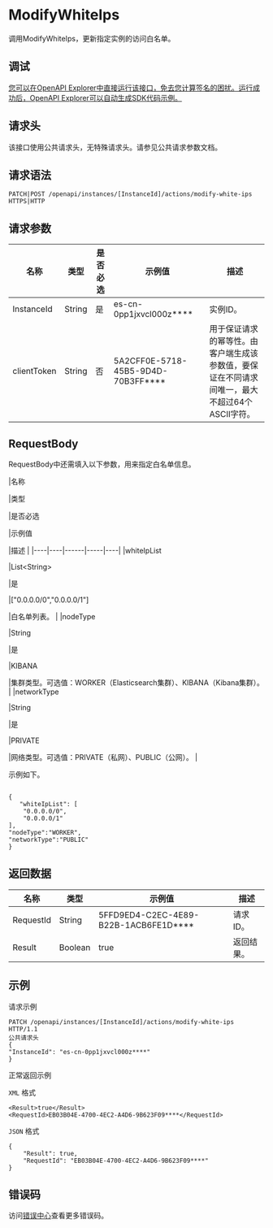 # ModifyWhiteIps

调用ModifyWhiteIps，更新指定实例的访问白名单。

## 调试

[您可以在OpenAPI Explorer中直接运行该接口，免去您计算签名的困扰。运行成功后，OpenAPI Explorer可以自动生成SDK代码示例。](https://api.aliyun.com/#product=elasticsearch&api=ModifyWhiteIps&type=ROA&version=2017-06-13)

## 请求头

该接口使用公共请求头，无特殊请求头。请参见公共请求参数文档。

## 请求语法

```
PATCH|POST /openapi/instances/[InstanceId]/actions/modify-white-ips HTTPS|HTTP
```

## 请求参数

|名称|类型|是否必选|示例值|描述|
|--|--|----|---|--|
|InstanceId|String|是|es-cn-0pp1jxvcl000z\*\*\*\*|实例ID。 |
|clientToken|String|否|5A2CFF0E-5718-45B5-9D4D-70B3FF\*\*\*\*|用于保证请求的幂等性。由客户端生成该参数值，要保证在不同请求间唯一，最大不超过64个ASCII字符。 |

## RequestBody

RequestBody中还需填入以下参数，用来指定白名单信息。

|名称

|类型

|是否必选

|示例值

|描述 |
|----|----|------|-----|----|
|whiteIpList

|List<String\>

|是

|\["0.0.0.0/0","0.0.0.0/1"\]

|白名单列表。 |
|nodeType

|String

|是

|KIBANA

|集群类型。可选值：WORKER（Elasticsearch集群）、KIBANA（Kibana集群）。 |
|networkType

|String

|是

|PRIVATE

|网络类型。可选值：PRIVATE（私网）、PUBLIC（公网）。 |

示例如下。

```

{
   "whiteIpList": [
    "0.0.0.0/0",
    "0.0.0.0/1"
],
"nodeType":"WORKER",
"networkType":"PUBLIC"
}

```

## 返回数据

|名称|类型|示例值|描述|
|--|--|---|--|
|RequestId|String|5FFD9ED4-C2EC-4E89-B22B-1ACB6FE1D\*\*\*\*|请求ID。 |
|Result|Boolean|true|返回结果。 |

## 示例

请求示例

```
PATCH /openapi/instances/[InstanceId]/actions/modify-white-ips HTTP/1.1
公共请求头
{
"InstanceId": "es-cn-0pp1jxvcl000z****"
}
```

正常返回示例

`XML` 格式

```
<Result>true</Result>
<RequestId>EB03B04E-4700-4EC2-A4D6-9B623F09****</RequestId>
```

`JSON` 格式

```
{
	"Result": true,
	"RequestId": "EB03B04E-4700-4EC2-A4D6-9B623F09****"
}
```

## 错误码

访问[错误中心](https://error-center.alibabacloud.com/status/product/elasticsearch)查看更多错误码。


